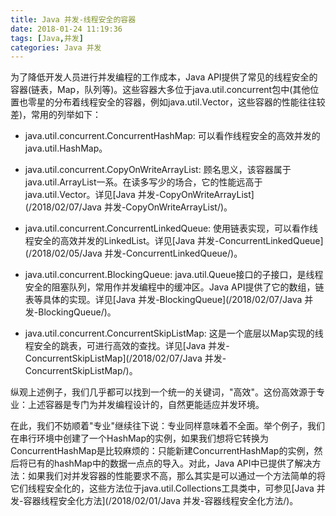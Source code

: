 ```yaml
---
title: Java 并发-线程安全的容器
date: 2018-01-24 11:19:36
tags: [Java,并发]
categories: Java 并发
---
```


为了降低开发人员进行并发编程的工作成本，Java API提供了常见的线程安全的容器(链表，Map，队列等)。这些容器大多位于java.util.concurrent包中(其他位置也零星的分布着线程安全的容器，例如java.util.Vector，这些容器的性能往往较差)，常用的列举如下：

- java.util.concurrent.ConcurrentHashMap: 可以看作线程安全的高效并发的java.util.HashMap。

- java.util.concurrent.CopyOnWriteArrayList: 顾名思义，该容器属于java.util.ArrayList一系。在读多写少的场合，它的性能远高于java.util.Vector。详见[Java 并发-CopyOnWriteArrayList](/2018/02/07/Java 并发-CopyOnWriteArrayList/)。

- java.util.concurrent.ConcurrentLinkedQueue: 使用链表实现，可以看作线程安全的高效并发的LinkedList。详见[Java 并发-ConcurrentLinkedQueue](/2018/02/05/Java 并发-ConcurrentLinkedQueue/)。

- java.util.concurrent.BlockingQueue: java.util.Queue接口的子接口，是线程安全的阻塞队列，常用作并发编程中的缓冲区。Java API提供了它的数组，链表等具体的实现。详见[Java 并发-BlockingQueue](/2018/02/07/Java 并发-BlockingQueue/)。

- java.util.concurrent.ConcurrentSkipListMap: 这是一个底层以Map实现的线程安全的跳表，可进行高效的查找。详见[Java 并发-ConcurrentSkipListMap](/2018/02/07/Java 并发-ConcurrentSkipListMap/)。

<!-- more -->

纵观上述例子，我们几乎都可以找到一个统一的关键词，"高效"。这份高效源于专业：上述容器是专门为并发编程设计的，自然更能适应并发环境。

在此，我们不妨顺着"专业"继续往下说：专业同样意味着不全面。举个例子，我们在串行环境中创建了一个HashMap的实例，如果我们想将它转换为ConcurrentHashMap是比较麻烦的：只能新建ConcurrentHashMap的实例，然后将已有的hashMap中的数据一点点的导入。对此，Java API中已提供了解决方法：如果我们对并发容器的性能要求不高，那么其实是可以通过一个方法简单的将它们线程安全化的，这些方法位于java.util.Collections工具类中，可参见[Java 并发-容器线程安全化方法](/2018/02/01/Java 并发-容器线程安全化方法/)。